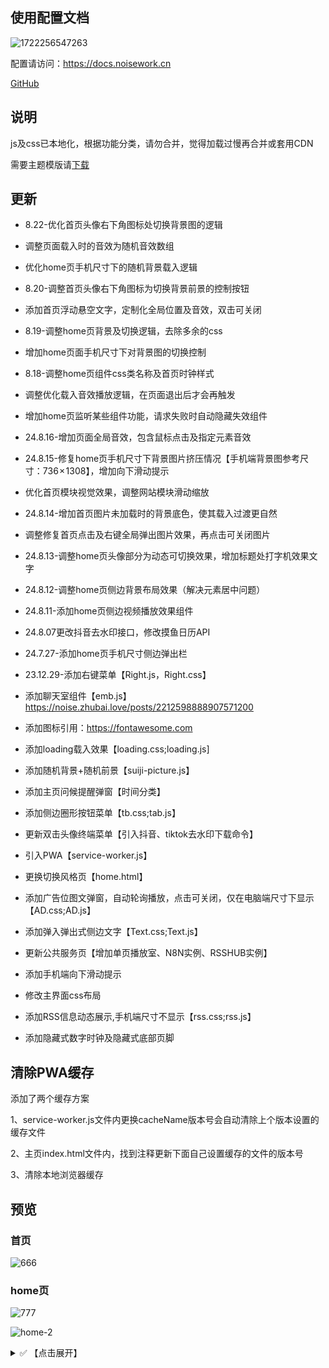 ## 使用配置文档

![1722256547263](https://jsd.cdn.noisework.cn/gh/rcy1314/tuchuang@main/uPic/1722256547263.png)

  


配置请访问：https://docs.noisework.cn

[GitHub](https://github.com/rcy1314/noisework-docs)

## 说明

js及css已本地化，根据功能分类，请勿合并，觉得加载过慢再合并或套用CDN

需要主题模版请[下载](https://github.com/rcy1314/noisework/releases)

## 更新

- 8.22-优化首页头像右下角图标处切换背景图的逻辑
- 调整页面载入时的音效为随机音效数组
- 优化home页手机尺寸下的随机背景载入逻辑
- 8.20-调整首页头像右下角图标为切换背景前景的控制按钮
- 添加首页浮动悬空文字，定制化全局位置及音效，双击可关闭

- 8.19-调整home页背景及切换逻辑，去除多余的css
- 增加home页面手机尺寸下对背景图的切换控制
- 8.18-调整home页组件css类名称及首页时钟样式
- 调整优化载入音效播放逻辑，在页面退出后才会再触发
- 增加home页监听某些组件功能，请求失败时自动隐藏失效组件
- 24.8.16-增加页面全局音效，包含鼠标点击及指定元素音效
- 24.8.15-修复home页手机尺寸下背景图片挤压情况【手机端背景图参考尺寸：736 × 1308】，增加向下滑动提示
- 优化首页模块视觉效果，调整网站模块滑动缩放
- 24.8.14-增加首页图片未加载时的背景底色，使其载入过渡更自然
- 调整修复首页点击及右键全局弹出图片效果，再点击可关闭图片
- 24.8.13-调整home页头像部分为动态可切换效果，增加标题处打字机效果文字
- 24.8.12-调整home页侧边背景布局效果（解决元素居中问题）
- 24.8.11-添加home页侧边视频播放效果组件
- 24.8.07更改抖音去水印接口，修改摸鱼日历API
- 24.7.27-添加home页手机尺寸侧边弹出栏
- 23.12.29-添加右键菜单【Right.js，Right.css】
- 添加聊天室组件【emb.js】https://noise.zhubai.love/posts/2212598888907571200
- 添加图标引用：https://fontawesome.com
- 添加loading载入效果【loading.css;loading.js]
- 添加随机背景+随机前景【suiji-picture.js】
- 添加主页问候提醒弹窗【时间分类】
- 添加侧边圈形按钮菜单【tb.css;tab.js】
- 更新双击头像终端菜单【引入抖音、tiktok去水印下载命令】
- 引入PWA【service-worker.js】
- 更换切换风格页【home.html】
- 添加广告位图文弹窗，自动轮询播放，点击可关闭，仅在电脑端尺寸下显示【AD.css;AD.js】
- 添加弹入弹出式侧边文字【Text.css;Text.js】
- 更新公共服务页【增加单页播放室、N8N实例、RSSHUB实例】
- 添加手机端向下滑动提示
- 修改主界面css布局
- 添加RSS信息动态展示,手机端尺寸不显示【rss.css;rss.js】
- 添加隐藏式数字时钟及隐藏式底部页脚

## 清除PWA缓存

添加了两个缓存方案

1、service-worker.js文件内更换cacheName版本号会自动清除上个版本设置的缓存文件

2、主页index.html文件内，找到注释<!-- 添加版本号-每次更新要改版本号才会刷新缓存 -->更新下面自己设置缓存的文件的版本号

3、清除本地浏览器缓存

## 预览

### 首页

![666](https://jsd.cdn.noisework.cn/gh/rcy1314/tuchuang@main/uPic/666.png)

### home页

![777](https://jsd.cdn.noisework.cn/gh/rcy1314/tuchuang@main/uPic/777.png)



![home-2](https://jsd.cdn.noisework.cn/gh/rcy1314/tuchuang@main/uPic/home-2.png)

<details>
<summary>✅ 【点击展开】</summary>

![233](https://jsd.cdn.noisework.cn/gh/rcy1314/tuchuang@main/uPic/233.png)
